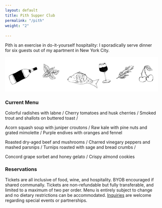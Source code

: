 ```yaml
---
layout: default
title: Pith Supper Club
permalink: "/pith"
weight: "2"

---
```

Pith is an exercise in do-it-yourself hospitality: I sporadically serve dinner for six guests out of my apartment in New York City.

![](/images/pith-illustrations.png)

### Current Menu

Colorful radishes with labne <span class="menu-delim"> /</span> Cherry tomatoes and husk cherries <span class="menu-delim"> /</span> Smoked trout and shallots on buttered toast <span class="menu-delim"> /</span> 

Acorn squash soup with juniper croutons <span class="menu-delim"> /</span> Raw kale with pine nuts and grated mimolette <span class="menu-delim"> /</span> Purple endives with oranges and fennel

Roasted dry-aged beef and mushrooms <span class="menu-delim"> /</span> Charred vinegary peppers and mashed parsnips <span class="menu-delim"> /</span> Turnips roasted with sage and bread crumbs <span class="menu-delim"> /</span>

Concord grape sorbet and honey gelato <span class="menu-delim"> /</span> Crispy almond cookies

### Reservations

Tickets are all inclusive of food, wine, and hospitality. BYOB encouraged if shared communally. Tickets are non-refundable but fully transferable, and limited to a maximum of two per order. Menu is entirely subject to change and no dietary restrictions can be accommodated. [Inquiries](mailto:inquiries@pith.space) are welcome regarding special events or partnerships.

<tito-widget event="pith/supper-club"></tito-widget>